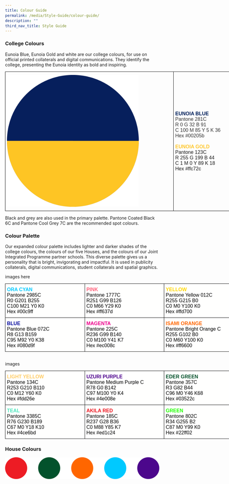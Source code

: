 ```yaml
---
title: Colour Guide
permalink: /media/Style-Guide/colour-guide/
description: ""
third_nav_title: Style Guide
---
```

### College Colours

Eunoia Blue, Eunoia Gold and white are our college colours, for use on official printed collaterals and digital communications. They identify the college, presenting the Eunoia identity as bold and inspiring.


<style type="text/css">
.tg  {border-collapse:collapse;border-spacing:0;margin:0px auto;}
.tg td{border-color:black;border-style:solid;border-width:1px;font-family:Arial, sans-serif;font-size:14px;
  overflow:hidden;padding:10px 5px;word-break:normal;}
.tg th{border-color:black;border-style:solid;border-width:1px;font-family:Arial, sans-serif;font-size:14px;
  font-weight:normal;overflow:hidden;padding:10px 5px;word-break:normal;}
.tg .tg-cly1{text-align:left;vertical-align:middle}
.tg .tg-cqfb{font-size:16px;text-align:left;vertical-align:middle}
</style>
<table class="tg" style="undefined;table-layout: fixed; width: 798px">
<colgroup>
<col style="width: 551px">
<col style="width: 247px">
</colgroup>
<tbody>
  <tr>
    <td class="tg-cly1"><img src="/images/Colours-Eunoia.png" 
     style="width:80%"></td>
    <td class="tg-cqfb"><span style="font-weight:bold;color:#00205B">EUNOIA BLUE</span><br><span style="font-weight:400;font-style:normal;color:#343434">Pantone 281C</span><br><span style="font-weight:400;font-style:normal;color:#343434">R 0 G 32 B 91</span><br><span style="font-weight:400;font-style:normal;color:#343434">C 100 M 85 Y 5 K 36</span><br><span style="font-weight:400;font-style:normal;color:#343434">Hex #00205b</span><span style="font-weight:400;font-style:normal"> </span><br><br><span style="font-weight:bold;color:#FFC72C">EUNOIA GOLD</span><br><span style="font-weight:400;font-style:normal">Pantone 123C</span><br><span style="font-weight:400;font-style:normal">R 255 G 199 B 44</span><br><span style="font-weight:400;font-style:normal">C 1 M 0 Y 89 K 18</span><br><span style="font-weight:400;font-style:normal">Hex #ffc72c</span></td>
  </tr>
</tbody>
</table>

Black and grey are also used in the primary palette. Pantone Coated Black 6C and Pantone Cool Grey 7C are the recommended spot colours.

### Colour Palette

Our expanded colour palette includes lighter and darker shades of the college colours, the colours of our five Houses, and the colours of our Joint Integrated Programme partner schools. This diverse palette gives us a personality that is bright, invigorating and impactful. It is used in publicity collaterals, digital communications, student collaterals and spatial graphics.

images here

<style type="text/css">
.tg  {border-collapse:collapse;border-spacing:0;margin:0px auto;}
.tg td{border-color:black;border-style:solid;border-width:1px;font-family:Arial, sans-serif;font-size:14px;
  overflow:hidden;padding:10px 5px;word-break:normal;}
.tg th{border-color:black;border-style:solid;border-width:1px;font-family:Arial, sans-serif;font-size:14px;
  font-weight:normal;overflow:hidden;padding:10px 5px;word-break:normal;}
.tg .tg-ys5d{background-color:#FFFFFE;color:#000000;font-size:16px;text-align:left;vertical-align:top}
</style>
<table class="tg" style="undefined;table-layout: fixed; width: 780px">
<colgroup>
<col style="width: 260px">
<col style="width: 260px">
<col style="width: 260px">
</colgroup>
<tbody>
  <tr>
    <td class="tg-ys5d"><span style="font-weight:bold;font-style:normal;color:#00C9FF">ORA CYAN</span><br>Pantone 2985C<br>R0 G201 B255<br>C100 M21 Y0 K0<br>Hex #00c9ff</td>
    <td class="tg-ys5d"><span style="font-weight:bold;color:#FF637D">PINK</span><br>Pantone 1777C<br>R251 G99 B126<br>C0 M66 Y29 K0<br>Hex #ff637d</td>
    <td class="tg-ys5d"><span style="font-weight:bold;color:#FFD700">YELLOW</span><br>Pantone Yellow 012C<br>R255 G215 B0<br>C0 M0 Y100 K0<br>Hex #ffd700</td>
  </tr>
  <tr>
    <td class="tg-ys5d"><span style="font-weight:bold;color:#080D9F">BLUE</span><br>Pantone Blue 072C<br>R8 G13 B159<br>C95 M92 Y0 K38<br>Hex #080d9f</td>
    <td class="tg-ys5d"><span style="font-weight:bold;color:#EC008C">MAGENTA</span><br>Pantone 225C<br>R236 G99 B140<br>C0 M100 Y41 K7<br>Hex #ec008c</td>
    <td class="tg-ys5d"><span style="font-weight:bold;color:#F60">ISAMI ORANGE</span> <br>Pantone Bright Orange C<br>R255 G102 B0<br>C0 M60 Y100 K0<br>Hex #ff6600</td>
  </tr>
</tbody>
</table>


<br>

images

<style type="text/css">
.tg  {border-collapse:collapse;border-spacing:0;margin:0px auto;}
.tg td{border-color:black;border-style:solid;border-width:1px;font-family:Arial, sans-serif;font-size:14px;
  overflow:hidden;padding:10px 5px;word-break:normal;}
.tg th{border-color:black;border-style:solid;border-width:1px;font-family:Arial, sans-serif;font-size:14px;
  font-weight:normal;overflow:hidden;padding:10px 5px;word-break:normal;}
.tg .tg-ys5d{background-color:#FFFFFE;color:#000000;font-size:16px;text-align:left;vertical-align:top}
</style>
<table class="tg" style="undefined;table-layout: fixed; width: 780px">
<colgroup>
<col style="width: 260px">
<col style="width: 260px">
<col style="width: 260px">
</colgroup>
<tbody>
  <tr>
    <td class="tg-ys5d"><span style="font-weight:bold;color:#FC6">LIGHT YELLOW</span><br>Pantone 134C<br>R253 G210 B110<br>C0 M12 Y60 K0<br>Hex #fdd26e</td>
    <td class="tg-ys5d"><span style="font-weight:bold;color:#4E008E">UZURI PURPLE</span><br>Pantone Medium Purple C<br>R78 G0 B142<br>C97 M100 Y0 K4<br>Hex #4e008e</td>
    <td class="tg-ys5d"><span style="font-weight:bold;color:#03522C">EDER GREEN</span><br>Pantone 357C<br>R3 G82 B44<br>C96 M0 Y46 K68<br>Hex #03522c</td>
  </tr>
  <tr>
    <td class="tg-ys5d"><span style="font-weight:bold;color:#4CE6BD">TEAL</span><br>Pantone 3385C<br>R76 G230 B189<br>C67 M0 Y18 K10<br>Hex #4ce6bd</td>
    <td class="tg-ys5d"><span style="font-weight:bold;color:#ED1C24">AKILA RED</span><br>Pantone 185C<br>R237 G28 B36<br>C0 M88 Y85 K7<br>Hex #ed1c24</td>
    <td class="tg-ys5d"><span style="font-weight:bold;color:#22FF02">GREEN</span><br>Pantone 802C<br>R34 G255 B2<br>C87 M0 Y99 K0<br>Hex #22ff02</td>
  </tr>
</tbody>
</table>

### House Colours

![](/images/Colours-Houses-2048x293.png)
